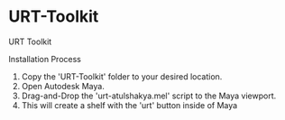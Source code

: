 # URT-Toolkit
URT Toolkit

Installation Process
1.	Copy the 'URT-Toolkit' folder to your desired location.
2.	Open Autodesk Maya.
3.	Drag-and-Drop the 'urt-atulshakya.mel' script to the Maya viewport.
4.	This will create a shelf with the 'urt' button inside of Maya